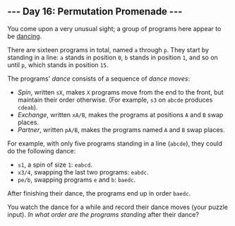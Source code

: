 ﻿
## --- Day 16: Permutation Promenade ---

You come upon a very unusual sight; a group of programs here appear to be  [dancing](https://www.youtube.com/watch?v=lyZQPjUT5B4&t=53).

There are sixteen programs in total, named  `a`  through  `p`. They start by standing in a  line:  `a`  stands in position  `0`,  `b`  stands in position  `1`, and so on until  `p`, which stands in position  `15`.

The programs'  _dance_  consists of a sequence of  _dance moves_:

-   _Spin_, written  `sX`, makes  `X`  programs move from the end to the front, but maintain their order otherwise. (For example,  `s3`  on  `abcde`  produces  `cdeab`).
-   _Exchange_, written  `xA/B`, makes the programs at positions  `A`  and  `B`  swap places.
-   _Partner_, written  `pA/B`, makes the programs named  `A`  and  `B`  swap places.

For example, with only five programs standing in a line (`abcde`), they could do the following dance:

-   `s1`, a spin of size  `1`:  `eabcd`.
-   `x3/4`, swapping the last two programs:  `eabdc`.
-   `pe/b`, swapping programs  `e`  and  `b`:  `baedc`.

After finishing their dance, the programs end up in order  `baedc`.

You watch the dance for a while and record their dance moves (your puzzle input).  _In what order are the programs standing_  after their dance?